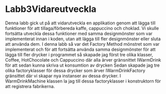 # Labb3Vidareutveckla
Denna labb gick ut på att vidarutveckla en applikation genom att lägga till funktioner för att tillaga/förbereda kaffe, cappuccino och choklad.
Vi skulle fortsätta utveckla dessa funktioner med samma designmönster som var implementerat innan i koden, utan att lägga till fler designmönster eller sluta att använda dem.
I denna labb så var det Factory Method mönstret som var implementerat och för att fortsätta använda samma designmönster för att lägga till fler drycker i programmet
så skapade jag först tre olika klasser, Coffee, HotChocolate och Cappuccino där alla ärver gränsnittet IWarmDrink för att sedan kunna skriva ut konsumtion av drycken
Sedan skapade jag tre olika factoryklasser för dessa drycker som ärver IWarmDrinkFactory gränsittet där vi skapar nya instanser av dessa drycker.
I WarmDrinkMachine klassen la jag till dessa factoryklasser i konstruktorn för att registrera fabrikerna. 
